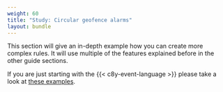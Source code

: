 ```yaml
---
weight: 60
title: "Study: Circular geofence alarms"
layout: bundle
---
```


This section will give an in-depth example how you can create more complex rules. It will use multiple of the features explained before in the other guide sections.

If you are just starting with the {{< c8y-event-language >}} please take a look at [these examples](/event-language/examples).

